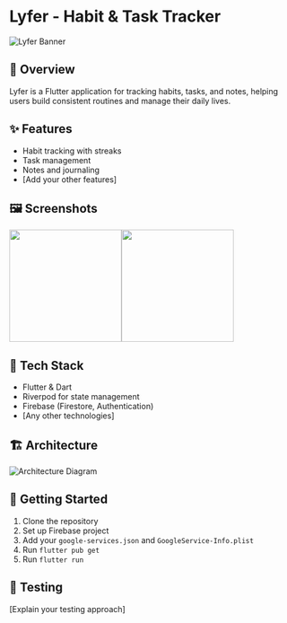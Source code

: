 # Lyfer - Habit & Task Tracker

![Lyfer Banner](docs/images/banner.png)

## 📱 Overview
Lyfer is a Flutter application for tracking habits, tasks, and notes, helping users build consistent routines and manage their daily lives.

## ✨ Features
- Habit tracking with streaks
- Task management
- Notes and journaling
- [Add your other features]

## 🖼️ Screenshots
<div style="display: flex; flex-wrap: wrap;">
  <img src="docs/images/screenshot1.png" width="200"/>
  <img src="docs/images/screenshot2.png" width="200"/>
  <!-- Add more screenshots -->
</div>

## 🔧 Tech Stack
- Flutter & Dart
- Riverpod for state management
- Firebase (Firestore, Authentication)
- [Any other technologies]

## 🏗️ Architecture
![Architecture Diagram](docs/images/architecture.png)

## 🚀 Getting Started
1. Clone the repository
2. Set up Firebase project
3. Add your `google-services.json` and `GoogleService-Info.plist`
4. Run `flutter pub get`
5. Run `flutter run`

## 🧪 Testing
[Explain your testing approach]
